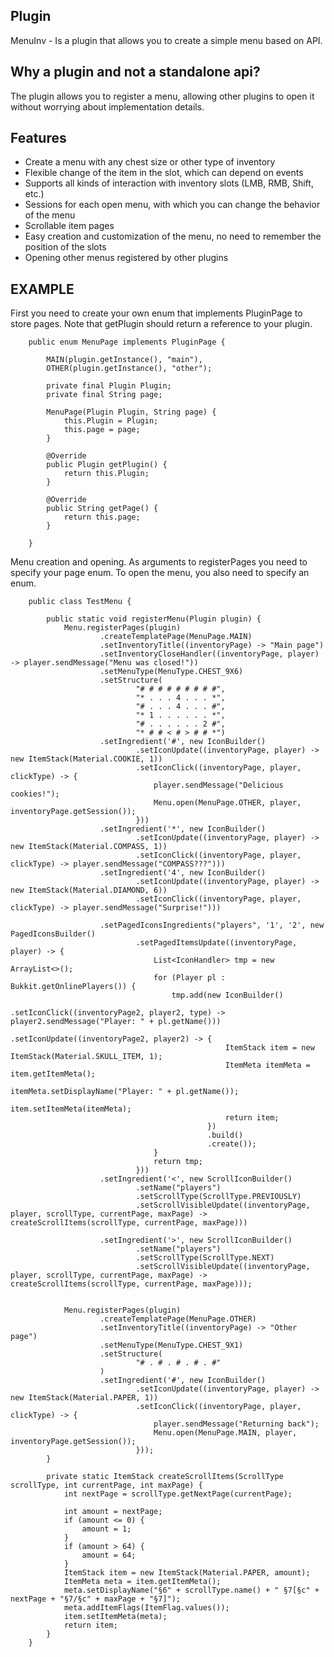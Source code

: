 ## Plugin
MenuInv - Is a plugin that allows you to create a simple menu based on API.

## Why a plugin and not a standalone api?
The plugin allows you to register a menu, allowing other plugins to open it without worrying about implementation details.

## Features
- Create a menu with any chest size or other type of inventory
- Flexible change of the item in the slot, which can depend on events
- Supports all kinds of interaction with inventory slots (LMB, RMB, Shift, etc.)
- Sessions for each open menu, with which you can change the behavior of the menu
- Scrollable item pages
- Easy creation and customization of the menu, no need to remember the position of the slots
- Opening other menus registered by other plugins

## EXAMPLE
First you need to create your own enum that implements PluginPage to store pages.
Note that getPlugin should return a reference to your plugin.

```
    public enum MenuPage implements PluginPage {

        MAIN(plugin.getInstance(), "main"),
        OTHER(plugin.getInstance(), "other");

        private final Plugin Plugin;
        private final String page;

        MenuPage(Plugin Plugin, String page) {
            this.Plugin = Plugin;
            this.page = page;
        }

        @Override
        public Plugin getPlugin() {
            return this.Plugin;
        }

        @Override
        public String getPage() {
            return this.page;
        }
       
    }
```

Menu creation and opening.
As arguments to registerPages you need to specify your page enum.
To open the menu, you also need to specify an enum.

```
    public class TestMenu {

        public static void registerMenu(Plugin plugin) {
            Menu.registerPages(plugin)
                    .createTemplatePage(MenuPage.MAIN)
                    .setInventoryTitle((inventoryPage) -> "Main page")
                    .setInventoryCloseHandler((inventoryPage, player) -> player.sendMessage("Menu was closed!"))
                    .setMenuType(MenuType.CHEST_9X6)
                    .setStructure(
                            "# # # # # # # # #",
                            "* . . . 4 . . . *",
                            "# . . . 4 . . . #",
                            "* 1 . . . . . . *",
                            "# . . . . . . 2 #",
                            "* # # < # > # # *")
                    .setIngredient('#', new IconBuilder()
                            .setIconUpdate((inventoryPage, player) -> new ItemStack(Material.COOKIE, 1))
                            .setIconClick((inventoryPage, player, clickType) -> {
                                player.sendMessage("Delicious cookies!");
                                Menu.open(MenuPage.OTHER, player, inventoryPage.getSession());
                            }))
                    .setIngredient('*', new IconBuilder()
                            .setIconUpdate((inventoryPage, player) -> new ItemStack(Material.COMPASS, 1))
                            .setIconClick((inventoryPage, player, clickType) -> player.sendMessage("COMPASS???")))
                    .setIngredient('4', new IconBuilder()
                            .setIconUpdate((inventoryPage, player) -> new ItemStack(Material.DIAMOND, 6))
                            .setIconClick((inventoryPage, player, clickType) -> player.sendMessage("Surprise!")))

                    .setPagedIconsIngredients("players", '1', '2', new PagedIconsBuilder()
                            .setPagedItemsUpdate((inventoryPage, player) -> {
                                List<IconHandler> tmp = new ArrayList<>();
                                for (Player pl : Bukkit.getOnlinePlayers()) {
                                    tmp.add(new IconBuilder()
                                            .setIconClick((inventoryPage2, player2, type) -> player2.sendMessage("Player: " + pl.getName()))
                                            .setIconUpdate((inventoryPage2, player2) -> {
                                                ItemStack item = new ItemStack(Material.SKULL_ITEM, 1);
                                                ItemMeta itemMeta = item.getItemMeta();
                                                itemMeta.setDisplayName("Player: " + pl.getName());
                                                item.setItemMeta(itemMeta);
                                                return item;
                                            })
                                            .build()
                                            .create());
                                }
                                return tmp;
                            }))
                    .setIngredient('<', new ScrollIconBuilder()
                            .setName("players")
                            .setScrollType(ScrollType.PREVIOUSLY)
                            .setScrollVisibleUpdate((inventoryPage, player, scrollType, currentPage, maxPage) -> createScrollItems(scrollType, currentPage, maxPage)))

                    .setIngredient('>', new ScrollIconBuilder()
                            .setName("players")
                            .setScrollType(ScrollType.NEXT)
                            .setScrollVisibleUpdate((inventoryPage, player, scrollType, currentPage, maxPage) -> createScrollItems(scrollType, currentPage, maxPage)));


            Menu.registerPages(plugin)
                    .createTemplatePage(MenuPage.OTHER)
                    .setInventoryTitle((inventoryPage) -> "Other page")
                    .setMenuType(MenuType.CHEST_9X1)
                    .setStructure(
                            "# . # . # . # . #"
                    )
                    .setIngredient('#', new IconBuilder()
                            .setIconUpdate((inventoryPage, player) -> new ItemStack(Material.PAPER, 1))
                            .setIconClick((inventoryPage, player, clickType) -> {
                                player.sendMessage("Returning back");
                                Menu.open(MenuPage.MAIN, player, inventoryPage.getSession());
                            }));
        }

        private static ItemStack createScrollItems(ScrollType scrollType, int currentPage, int maxPage) {
            int nextPage = scrollType.getNextPage(currentPage);

            int amount = nextPage;
            if (amount <= 0) {
                amount = 1;
            }
            if (amount > 64) {
                amount = 64;
            }
            ItemStack item = new ItemStack(Material.PAPER, amount);
            ItemMeta meta = item.getItemMeta();
            meta.setDisplayName("§6" + scrollType.name() + " §7[§c" + nextPage + "§7/§c" + maxPage + "§7]");
            meta.addItemFlags(ItemFlag.values());
            item.setItemMeta(meta);
            return item;
        }
    }
```


